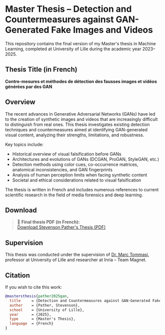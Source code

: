 # Master Thesis – Detection and Countermeasures against GAN-Generated Fake Images and Videos

This repository contains the final version of my Master's thesis in Machine Learning, completed at University of Lille during the academic year 2023–2025.

## Thesis Title (in French)

**Contre-mesures et méthodes de détection des fausses images et vidéos générées par des GAN**

## Overview

The recent advances in Generative Adversarial Networks (GANs) have led to the creation of synthetic images and videos that are increasingly difficult to distinguish from real ones. This thesis investigates existing detection techniques and countermeasures aimed at identifying GAN-generated visual content, analyzing their strengths, limitations, and robustness.

Key topics include:
- Historical overview of visual falsification before GANs
- Architectures and evolutions of GANs (DCGAN, ProGAN, StyleGAN, etc.)
- Detection methods using color cues, co-occurrence matrices, anatomical inconsistencies, and GAN fingerprints
- Analysis of human perception limits when facing synthetic content
- Societal and ethical considerations related to visual falsification

The thesis is written in French and includes numerous references to current scientific research in the field of media forensics and deep learning.

## Download

> 📎 **Final thesis PDF (in French):**  
> [Download Stevenson Pather's Thesis (PDF)](https://github.com/patherstevenson/MasterThesis/blob/raw/main/Stevenson_Pather_Thesis_2025.pdf)

## Supervision

This thesis was conducted under the supervision of [Dr. Marc Tommasi](https://chercheurs.lille.inria.fr/tommasi/), professor at University of Lille and researcher at Inria – Team Magnet.

## Citation

If you wish to cite this work:

```bibtex
@mastersthesis{pather2025gan,
  title     = {Detection and Countermeasures against GAN-Generated Fake Images and Videos},
  author    = {Pather, Stevenson},
  school    = {University of Lille},
  year      = {2025},
  type      = {Master's Thesis},
  language  = {French}
}
